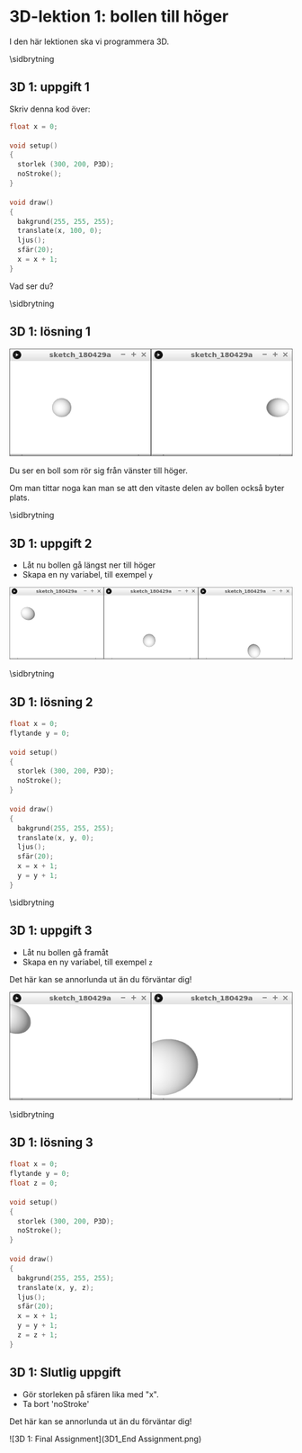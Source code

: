 # 3D-lektion 1: bollen till höger

I den här lektionen ska vi programmera 3D.

\sidbrytning

## 3D 1: uppgift 1

Skriv denna kod över:

```c++
float x = 0;

void setup()
{
  storlek (300, 200, P3D);
  noStroke();
}

void draw()
{
  bakgrund(255, 255, 255);
  translate(x, 100, 0);
  ljus();
  sfär(20);
  x = x + 1;
}
```

Vad ser du?

\sidbrytning

## 3D 1: lösning 1

![3D 1: lösning 1](3D1_1.png)

Du ser en boll som rör sig från vänster till höger.

Om man tittar noga kan man se att den vitaste delen av bollen också byter plats.

\sidbrytning

## 3D 1: uppgift 2

 * Låt nu bollen gå längst ner till höger
 * Skapa en ny variabel, till exempel `y`

![3D 1: kommando 2](3D1_2.png)

\sidbrytning

## 3D 1: lösning 2

```c++
float x = 0;
flytande y = 0;

void setup()
{
  storlek (300, 200, P3D);
  noStroke();
}

void draw()
{
  bakgrund(255, 255, 255);
  translate(x, y, 0);
  ljus();
  sfär(20);
  x = x + 1;
  y = y + 1;
}
```

\sidbrytning

## 3D 1: uppgift 3

 * Låt nu bollen gå framåt
 * Skapa en ny variabel, till exempel `z`

Det här kan se annorlunda ut än du förväntar dig!

![3D 1: kommando 3](3D1_3.png)

\sidbrytning

## 3D 1: lösning 3

```c++
float x = 0;
flytande y = 0;
float z = 0;

void setup()
{
  storlek (300, 200, P3D);
  noStroke();
}

void draw()
{
  bakgrund(255, 255, 255);
  translate(x, y, z);
  ljus();
  sfär(20);
  x = x + 1;
  y = y + 1;
  z = z + 1;
}
```


## 3D 1: Slutlig uppgift

 * Gör storleken på sfären lika med "x".
 * Ta bort 'noStroke'

Det här kan se annorlunda ut än du förväntar dig!

![3D 1: Final Assignment](3D1_End Assignment.png) 


